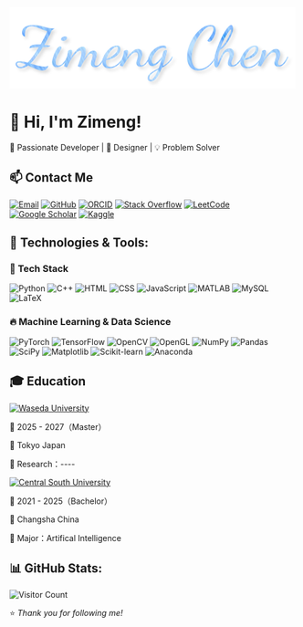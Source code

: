 ![Zimeng](https://github.com/Illuminate514/Illuminate514/blob/main/flamingtext_com-3306541664.png)

# 👋 Hi, I'm Zimeng!  
🚀 Passionate Developer | 🎨 Designer | 💡 Problem Solver  

## 📫 Contact Me
[![Email](https://img.shields.io/badge/-Email-D14836?style=for-the-badge&logo=Gmail&logoColor=white)](mailto:huashancimu6@gmail.com )
[![GitHub](https://img.shields.io/badge/-GitHub-000?style=for-the-badge&logo=GitHub)](https://github.com/Illuminate514)
[![ORCID](https://img.shields.io/badge/-ORCID-A6CE39?style=for-the-badge&logo=ORCID&logoColor=white)](https://orcid.org/my-orcid?orcid=0009-0000-5814-1584)
[![Stack Overflow](https://img.shields.io/badge/-Stack%20Overflow-F58025?style=for-the-badge&logo=Stack-Overflow&logoColor=white)](https://stackoverflow.com/users/your-id)
[![LeetCode](https://img.shields.io/badge/-LeetCode-FFA116?style=for-the-badge&logo=LeetCode&logoColor=black)](https://leetcode.com/your-profile)
[![Google Scholar](https://img.shields.io/badge/-Google%20Scholar-4285F4?style=for-the-badge&logo=Google-Scholar&logoColor=white)](https://scholar.google.com/citations?user=your-scholar-id)
[![Kaggle](https://img.shields.io/badge/-Kaggle-20BEFF?style=for-the-badge&logo=Kaggle&logoColor=white)](https://www.kaggle.com/your-kaggle-username)



## 🔧 Technologies & Tools:
### 🚀 Tech Stack
![Python](https://img.shields.io/badge/-Python-3776AB?style=for-the-badge&logo=Python&logoColor=white)
![C++](https://img.shields.io/badge/-C++-00599C?style=for-the-badge&logo=C%2B%2B&logoColor=white)
![HTML](https://img.shields.io/badge/-HTML5-E34F26?style=for-the-badge&logo=HTML5&logoColor=white)
![CSS](https://img.shields.io/badge/-CSS3-1572B6?style=for-the-badge&logo=CSS3&logoColor=white)
![JavaScript](https://img.shields.io/badge/-JavaScript-F7DF1E?style=for-the-badge&logo=JavaScript&logoColor=black)
![MATLAB](https://img.shields.io/badge/-MATLAB-0076A8?style=for-the-badge&logo=MathWorks&logoColor=white)
![MySQL](https://img.shields.io/badge/-MySQL-4479A1?style=for-the-badge&logo=MySQL&logoColor=white)
![LaTeX](https://img.shields.io/badge/-LaTeX-008080?style=for-the-badge&logo=latex&logoColor=white)


### 🔥 Machine Learning & Data Science
![PyTorch](https://img.shields.io/badge/-PyTorch-EE4C2C?style=for-the-badge&logo=PyTorch&logoColor=white)
![TensorFlow](https://img.shields.io/badge/-TensorFlow-FF6F00?style=for-the-badge&logo=TensorFlow&logoColor=white)
![OpenCV](https://img.shields.io/badge/-OpenCV-5C3EE8?style=for-the-badge&logo=OpenCV&logoColor=white)
![OpenGL](https://img.shields.io/badge/-OpenGL-5586A4?style=for-the-badge&logo=opengl&logoColor=white)
![NumPy](https://img.shields.io/badge/-NumPy-013243?style=for-the-badge&logo=NumPy&logoColor=white)
![Pandas](https://img.shields.io/badge/-Pandas-150458?style=for-the-badge&logo=pandas&logoColor=white)
![SciPy](https://img.shields.io/badge/-SciPy-8CAAE6?style=for-the-badge&logo=scipy&logoColor=white)
![Matplotlib](https://img.shields.io/badge/-Matplotlib-11557C?style=for-the-badge&logo=Matplotlib&logoColor=white)
![Scikit-learn](https://img.shields.io/badge/-Scikit%20Learn-F7931E?style=for-the-badge&logo=scikit-learn&logoColor=white)
![Anaconda](https://img.shields.io/badge/-Anaconda-44A833?style=for-the-badge&logo=Anaconda&logoColor=white)

## 🎓 Education

[![Waseda University](https://img.shields.io/badge/Waseda-University-maroon?style=for-the-badge)](https://www.waseda.jp) 
  
  📅 2025 - 2027（Master）  
 
  📍 Tokyo Japan  
  
  📖 Research：---- 

[![Central South University](https://img.shields.io/badge/-Central%20South%20University-002FA7?style=for-the-badge&logo=academia&logoColor=white)](https://www.csu.edu.cn/)

  📅 2021 - 2025（Bachelor）  
  
  📍 Changsha China 
  
  📖 Major：Artifical Intelligence

  
## 📊 GitHub Stats:
![Visitor Count](https://komarev.com/ghpvc/?username=Illuminate514&color=blue)

⭐️ *Thank you for following me!*

